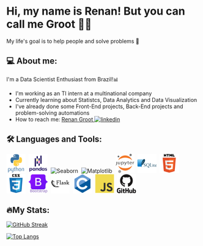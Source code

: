 # Hi, my name is Renan! But you can call me Groot 👋😁
 
 My life's goal is to help people and solve problems 🎯

## 💻 About me:
 I'm a Data Scientist Enthusiast from Brazil!📊
- I'm working as an TI intern at a multinational company
- Currently learning about Statistcs, Data Analytics and Data Visualization
- I've already done some Front-End projects, Back-End projects and problem-solving automations
- How to reach me: <a href="https://www.linkedin.com/in/renan-groot-85804420b/" rel="nofollow noreferrer">
     Renan Groot <img src="https://i.stack.imgur.com/gVE0j.png" alt="linkedin">
  </a>
  
## 🛠️ Languages and Tools:
<img src="https://github.com/devicons/devicon/blob/master/icons/python/python-original-wordmark.svg" title="Python" alt="Python" height=50 width=50>&nbsp;
<img src="https://github.com/devicons/devicon/blob/master/icons/pandas/pandas-original-wordmark.svg" title="Pandas" alt="Pandas" height=50 width=50>&nbsp;
<img src="https://seaborn.pydata.org/_static/logo-wide-lightbg.svg" title="Seaborn" alt="Seaborn" height=50 width=60>&nbsp;
<img src="https://matplotlib.org/_static/images/logo2.svg" title="Matplotlib" alt="Matplotlib" height=50 width=60>&nbsp;
<img src="https://github.com/devicons/devicon/blob/master/icons/jupyter/jupyter-original-wordmark.svg" title="Jupyter" alt="Jupyter" height=50 width=50>&nbsp;
<img src="https://github.com/devicons/devicon/blob/master/icons/sqlite/sqlite-original-wordmark.svg" title="SQLite" alt="SQLite" height=50 width=50>&nbsp;
<img src="https://github.com/devicons/devicon/blob/master/icons/html5/html5-original-wordmark.svg" title="HTML5" alt="HTML5" height=50 width=50>&nbsp;
<img src="https://github.com/devicons/devicon/blob/master/icons/css3/css3-original-wordmark.svg" title="CSS3" alt="CSS3" height=50 width=50>&nbsp;
<img src="https://github.com/devicons/devicon/blob/master/icons/bootstrap/bootstrap-original-wordmark.svg" title="Bootstrap" alt="Bootstrap" height=50 width=50>&nbsp;
<img src="https://github.com/devicons/devicon/blob/master/icons/flask/flask-original-wordmark.svg" title="Flask" alt="Flask" height=50 width=50>&nbsp;
<img src="https://github.com/devicons/devicon/blob/master/icons/c/c-original.svg" title="C" alt="C" height=50 width=50>&nbsp;
<img src="https://github.com/devicons/devicon/blob/master/icons/javascript/javascript-original.svg" title="Javascript" alt="Javascript" height=50 width=50>&nbsp;
<img src="https://github.com/devicons/devicon/blob/master/icons/github/github-original-wordmark.svg" title="GitHub" alt="GitHub" height=50 width=50>&nbsp;

## 🔥My Stats:
[![GitHub Streak](https://github-readme-streak-stats.herokuapp.com?user=RenanGroot)](https://git.io/streak-stats)

[![Top Langs](https://github-readme-stats.vercel.app/api/top-langs/?username=RenanGroot&layout=compact)](https://github.com/anuraghazra/github-readme-stats)
<!---
RenanGroot/RenanGroot is a ✨ special ✨ repository because its `README.md` (this file) appears on your GitHub profile.
You can click the Preview link to take a look at your changes.
--->
